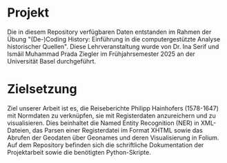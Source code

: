 # Projekt
Die in diesem Repository verfügbaren Daten entstanden im Rahmen der Übung "(De-)Coding History: Einführung in die computergestützte Analyse historischer Quellen". Diese Lehrveranstaltung wurde von Dr. Ina Serif und Ismâil Muhammad Prada Ziegler im Frühjahrsemester 2025 an der Universität Basel durchgeführt.

# Zielsetzung
Ziel unserer Arbeit ist es, die Reiseberichte Philipp Hainhofers (1578-1647) mit Normdaten zu verknüpfen, sie mit Registerdaten anzureichern und zu visualisieren. Dies beinhaltet die Named Entity Recognition (NER) in XML-Dateien, das Parsen einer Registerdatei im Format XHTML sowie das Abrufen der Geodaten über Geonames und deren Visualisierung in Folium.
Auf dem Repository befinden sich die schriftliche Dokumentation der Projektarbeit sowie die benötigten Python-Skripte.
